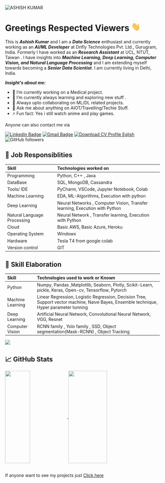 ![ASHISH KUMAR](https://user-images.githubusercontent.com/55132850/165073669-c8769e8d-ab20-40e1-a1e8-66be83d61a5d.gif)


# Greetings Respected Viewers <img src="https://github.com/AsadAzam/AsadAzam/blob/master/wave.gif" width="30px">

This is ***Ashish Kumar*** and I am a ***Data Science*** enthusiast and currently working as an ***AI/ML Developer*** at Drifly Technologies Pvt. Ltd., Gurugram, India. Formerly I have worked as an ***Research Assistant*** at UCL, NTUT, Taiwan . I have insights into ***Machine Learning, Deep Learning, Computer Vision, and Natural Language Processing*** and I am extending myself towards becoming a ***Senior Data Scientist***. I am currently living in Delhi, India.

***Insight's about me:*** 

- 🔭 I’m currently working on a Medical project.  
- 🌱 I’m currently always learning and exploring new stuff .
- 👯 Always upto collaborating on ML/DL related projects.
- 💬 Ask me about anything on AIOT/Travelling/Techie Stuff.
- ⚡ Fun fact: Yes i still watch anime and play games.

Anyone can also contact me via 

[![Linkedin Badge](https://img.shields.io/badge/-LinkedIn-blue?style=flat-square&logo=Linkedin&logoColor=white&link=https://www.linkedin.com/in/ashish-kumar-5395b2168/)](https://www.linkedin.com/in/ashish-kumar-5395b2168/)
[![Gmail Badge](https://img.shields.io/badge/-Gmail-c14438?style=flat-square&logo=Gmail&logoColor=white&link=mailto:singh.ashish.kr96@gmail.com)](mailto:singh.ashish.kr96@gmail.com)
[![Download CV Profile Eglish](https://img.shields.io/badge/Download-CV%20Profile-blue)](https://www.linkedin.com/in/ashish-kumar-5395b2168/overlay/1635488847287/single-media-viewer/?type=DOCUMENT&profileId=ACoAACf0h30B4Qk4DwRPM5jKTMgKjYmmZj0TRxg)
![GitHub followers](https://img.shields.io/github/followers/Ashishkumar-hub?label=Follow&style=social)

## :wrench: Job Responsiblities

| Skill | Technologies worked on | 
|:--|:------------|
| Programming | Python, C++ , Java |
| DataBase | SQL, MongoDB, Cassandra |
| Tools/ IDE | PyCharm, VSCode, Jupyter Notebook, Colab |
| Machine Learning | EDA, ML-Algorithms, Execution with python |
| Deep Learning | Neural Networks , Computer Vision, Transfer learning, Execution with Python |
| Natural Language Processing | Neural Network , Transfer learning, Execution with Python |
| Cloud | Basic AWS, Basic Azure, Heroku  |
| Operating System | Windows |
| Hardware | Tesla T4 from google colab |
| Version control | GIT |

## :notebook_with_decorative_cover: Skill Elaboration

| Skill | Technologies used to work or Known | 
|:--|:------------|
| Python | Numpy, Pandas ,Matplotlib, Seaborn, Plotly, Scikit-Learn, pickle, Keras, Open-cv, Tensorflow, Pytorch |
| Machine Learning | Linear Regression, Logistic Regression, Decision Tree, Support vector machine, Naive Bayes, Ensemble technique, Hyper parameter tunning  |
| Deep Learning | Artificial Neural Network, Convolutional Neural Network, VGG, Resnet|
| Computer Vision | RCNN family , Yolo family , SSD, Object segmentation(Mask-RCNN) , Object Tracking  |

![](https://komarev.com/ghpvc/?username=Ashishkumar-hub&color=blue)

  ## &#x1f4c8; GitHub Stats
<a href="https://github.com/Ashishkumar-hub">
  <img align="center" src="https://github-readme-stats.vercel.app/api/top-langs/?username=Ashishkumar-hub&hide=java,html&title_color=ffffff&text_color=c9cacc&icon_color=2bbc8a&bg_color=1d1f21"  height = 300 width="40%"/>
</a>
<a href="https://github.com/Ashishkumar-hub">
  <img align="center" src="https://github-readme-stats.vercel.app/api?username=Ashishkumar-hub&&show_icons=true&title_color=ffffff&icon_color=bb2acf&text_color=daf7dc&bg_color=151515"  height = 300 width="50%" />
</a>
<br>
<br>

If anyone want to see my projects just <a href = "https://github.com/Ashishkumar-hub?tab=repositories">Click here</a>
